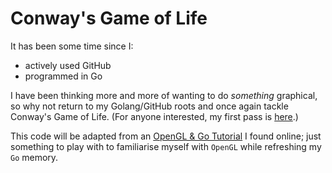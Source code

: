 # Conway's Game of Life

It has been some time since I:

- actively used GitHub
- programmed in Go

I have been thinking more and more of wanting to do _something_ graphical, so why not return to my Golang/GitHub roots and once again tackle Conway's Game of Life. (For anyone interested, my first pass is [here](https://github.com/PJSoftware/game-of-life).)

This code will be adapted from an [OpenGL & Go Tutorial](https://kylewbanks.com/blog/tutorial-opengl-with-golang-part-1-hello-opengl) I found online; just something to play with to familiarise myself with `OpenGL` while refreshing my `Go` memory.
